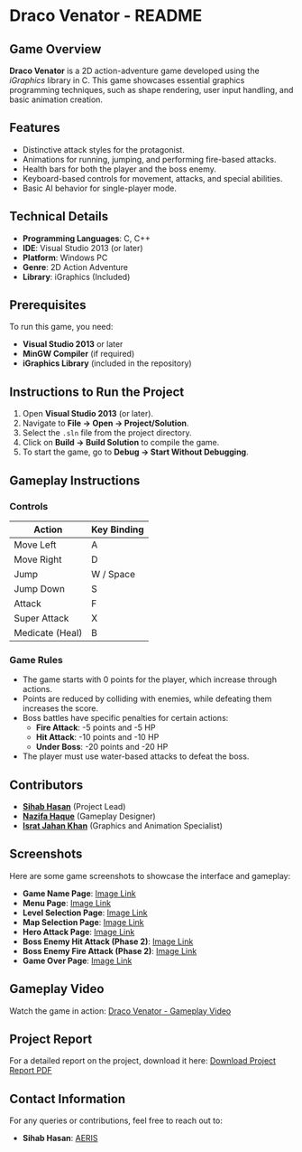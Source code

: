 # Draco Venator - README

## Game Overview
**Draco Venator** is a 2D action-adventure game developed using the *iGraphics* library in C. This game showcases essential graphics programming techniques, such as shape rendering, user input handling, and basic animation creation.

## Features
- Distinctive attack styles for the protagonist.
- Animations for running, jumping, and performing fire-based attacks.
- Health bars for both the player and the boss enemy.
- Keyboard-based controls for movement, attacks, and special abilities.
- Basic AI behavior for single-player mode.

## Technical Details
- **Programming Languages**: C, C++
- **IDE**: Visual Studio 2013 (or later)
- **Platform**: Windows PC
- **Genre**: 2D Action Adventure
- **Library**: iGraphics (Included)

## Prerequisites
To run this game, you need:
- **Visual Studio 2013** or later
- **MinGW Compiler** (if required)
- **iGraphics Library** (included in the repository)

## Instructions to Run the Project
1. Open **Visual Studio 2013** (or later).
2. Navigate to **File → Open → Project/Solution**.
3. Select the `.sln` file from the project directory.
4. Click on **Build → Build Solution** to compile the game.
5. To start the game, go to **Debug → Start Without Debugging**.

## Gameplay Instructions

### Controls
| Action            | Key Binding       |
|-------------------|-------------------|
| Move Left         | A                 |
| Move Right        | D                 |
| Jump              | W / Space         |
| Jump Down         | S                 |
| Attack            | F                 |
| Super Attack      | X                 |
| Medicate (Heal)   | B                 |

### Game Rules
- The game starts with 0 points for the player, which increase through actions.
- Points are reduced by colliding with enemies, while defeating them increases the score.
- Boss battles have specific penalties for certain actions:
  - **Fire Attack**: -5 points and -5 HP
  - **Hit Attack**: -10 points and -10 HP
  - **Under Boss**: -20 points and -20 HP
- The player must use water-based attacks to defeat the boss.


## Contributors
- **[Sihab Hasan](https://sites.google.com/view/aeris60)** (Project Lead)
- **[Nazifa Haque](https://www.facebook.com/nazifa989)** (Gameplay Designer)
- **[Israt Jahan Khan](https://www.facebook.com/jahan.munia.50)** (Graphics and Animation Specialist)


## Screenshots
Here are some game screenshots to showcase the interface and gameplay:

- **Game Name Page**: [Image Link](https://github.com/user-attachments/assets/51303d31-b7ba-4a43-a971-c4145d24d970)
- **Menu Page**: [Image Link](https://github.com/user-attachments/assets/19eb1ede-c599-4bf5-8020-32b2e0872481)
- **Level Selection Page**: [Image Link](https://github.com/user-attachments/assets/94058cd6-1b19-4e48-97ae-89c30e6b288a)
- **Map Selection Page**: [Image Link](https://github.com/user-attachments/assets/e0a2460e-62c5-4ffd-a4cd-9ea9c2fc58fc)
- **Hero Attack Page**: [Image Link](https://github.com/user-attachments/assets/330f1ee9-0a83-4662-88f9-bfd4d4ab71b6)
- **Boss Enemy Hit Attack (Phase 2)**: [Image Link](https://github.com/user-attachments/assets/2f17d8ea-8e2a-4593-9aa4-7a2e3be863cd)
- **Boss Enemy Fire Attack (Phase 2)**: [Image Link](https://github.com/user-attachments/assets/a6425e9f-db06-4c8f-883a-b03a29c06196)
- **Game Over Page**: [Image Link](https://github.com/user-attachments/assets/65ff282c-4065-4f28-acfb-3ef402ca273d)

## Gameplay Video
Watch the game in action: [Draco Venator - Gameplay Video](https://youtu.be/XTSRDE4_Rno?si=ipIccaWT0hA5fB8b)

## Project Report
For a detailed report on the project, download it here:
[Download Project Report PDF](https://github.com/user-attachments/files/19325822/Sample.Project.Final.Report.CSE.1200.pdf)

## Contact Information
For any queries or contributions, feel free to reach out to:
- **Sihab Hasan**: [AERIS](https://sites.google.com/view/aeris60)
